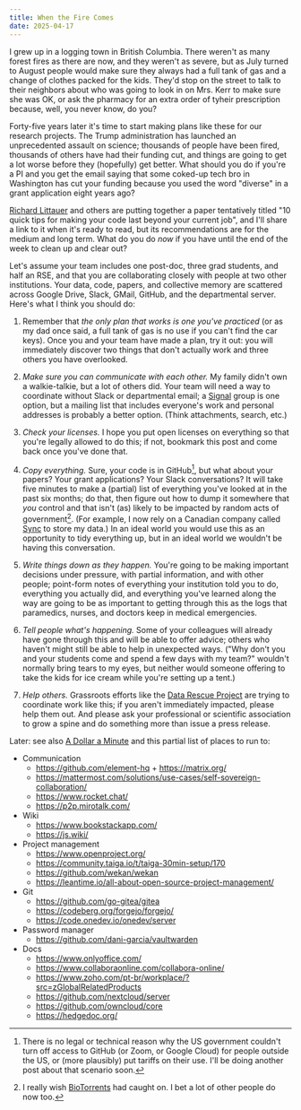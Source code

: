```yaml
---
title: When the Fire Comes
date: 2025-04-17
---
```


I grew up in a logging town in British Columbia.
There weren't as many forest fires as there are now,
and they weren't as severe,
but as July turned to August people would make sure they always had a full tank of gas
and a change of clothes packed for the kids.
They'd stop on the street to talk to their neighbors about who was going to look in on Mrs. Kerr
to make sure she was OK,
or ask the pharmacy for an extra order of tyheir prescription because,
well,
you never know,
do you?

Forty-five years later
it's time to start making plans like these for our research projects.
The Trump administration has launched an unprecedented assault on science;
thousands of people have been fired,
thousands of others have had their funding cut,
and things are going to get a lot worse before they (hopefully) get better.
What should you do if you're a PI
and you get the email saying that some coked-up tech bro in Washington has cut your funding
because you used the word "diverse" in a grant application eight years ago?

[Richard Littauer][littauer] and others are putting together a paper
tentatively titled "10 quick tips for making your code last beyond your current job",
and I'll share a link to it when it's ready to read,
but its recommendations are for the medium and long term.
What do you do *now*
if you have until the end of the week to clean up and clear out?

Let's assume your team includes one post-doc, three grad students, and half an RSE,
and that you are collaborating closely with people at two other institutions.
Your data, code, papers, and collective memory are scattered across Google Drive, Slack, GMail, GitHub,
and the departmental server.
Here's what I think you should do:

1.  Remember that *the only plan that works is one you've practiced*
    (or as my dad once said, a full tank of gas is no use if you can't find the car keys).
    Once you and your team have made a plan,
    try it out:
    you will immediately discover two things that don't actually work
    and three others you have overlooked.

1.  *Make sure you can communicate with each other.*
    My family didn't own a walkie-talkie,
    but a lot of others did.
    Your team will need a way to coordinate without Slack or departmental email;
    a [Signal][signal] group is one option,
    but a mailing list that includes everyone's work and personal addresses
    is probably a better option.
    (Think attachments, search, etc.)

1.  *Check your licenses.*
    I hope you put open licenses on everything so that you're legally allowed to do this;
    if not,
    bookmark this post and come back once you've done that.

1.  *Copy everything.*
    Sure, your code is in GitHub[^1], but what about your papers?
    Your grant applications?
    Your Slack conversations?
    It will take five minutes to make a (partial) list of everything you've looked at in the past six months;
    do that,
    then figure out how to dump it somewhere that *you* control
    and that isn't (as) likely to be impacted by random acts of government[^2].
    (For example, I now rely on a Canadian company called [Sync][sync] to store my data.)
    In an ideal world you would use this as an opportunity to tidy everything up,
    but in an ideal world we wouldn't be having this conversation.

1.  *Write things down as they happen.*
    You're going to be making important decisions under pressure,
    with partial information,
    and with other people;
    point-form notes of everything your institution told you to do,
    everything you actually did,
    and everything you've learned along the way
    are going to be as important to getting through this
    as the logs that paramedics, nurses, and doctors keep in medical emergencies.

1.  *Tell people what's happening.*
    Some of your colleagues will already have gone through this
    and will be able to offer advice;
    others who haven't might still be able to help in unexpected ways.
    ("Why don't you and your students come and spend a few days with my team?"
    wouldn't normally bring tears to my eyes,
    but neither would someone offering to take the kids for ice cream while you're setting up a tent.)

1.  *Help others.*
    Grassroots efforts like the [Data Rescue Project][data-rescue]
    are trying to coordinate work like this;
    if you aren't immediately impacted,
    please help them out.
    And please ask your professional or scientific association to grow a spine
    and do something more than issue a press release.

Later: see also [A Dollar a Minute][dollar] and this partial list of places to run to:

-   Communication
    -   <https://github.com/element-hq> + <https://matrix.org/>
    -   <https://mattermost.com/solutions/use-cases/self-sovereign-collaboration/>
    -   <https://www.rocket.chat/>
    -   <https://p2p.mirotalk.com/>
-   Wiki
    -   <https://www.bookstackapp.com/>
    -   <https://js.wiki/>
-   Project management
    -   <https://www.openproject.org/>
    -   <https://community.taiga.io/t/taiga-30min-setup/170>
    -   <https://github.com/wekan/wekan>
    -   <https://leantime.io/all-about-open-source-project-management/>
-   Git
    -   <https://github.com/go-gitea/gitea>
    -   <https://codeberg.org/forgejo/forgejo/>
    -   <https://code.onedev.io/onedev/server>
-   Password manager
    -   <https://github.com/dani-garcia/vaultwarden>
-   Docs
    -   <https://www.onlyoffice.com/>
    -   <https://www.collaboraonline.com/collabora-online/>
    -   <https://www.zoho.com/pt-br/workplace/?src=zGlobalRelatedProducts>
    -   <https://github.com/nextcloud/server>
    -   <https://github.com/owncloud/core>
    -   <https://hedgedoc.org/>

[^1]: There is no legal or technical reason why the US government couldn't turn off access to GitHub (or Zoom, or Google Cloud) for people outside the US, or (more plausibly) put tariffs on their use. I'll be doing another post about that scenario soon.

[^2]: I really wish [BioTorrents][biotorrents] had caught on. I bet a lot of other people do now too.

[biotorrents]: https://doi.org/10.1371/journal.pone.0010071
[data-rescue]: https://www.datarescueproject.org/
[dollar]: @root/2025/04/18/a-dollar-a-minute/
[littauer]: https://www.burntfen.com/
[signal]: https://signal.org/
[sync]: https://www.sync.com/
